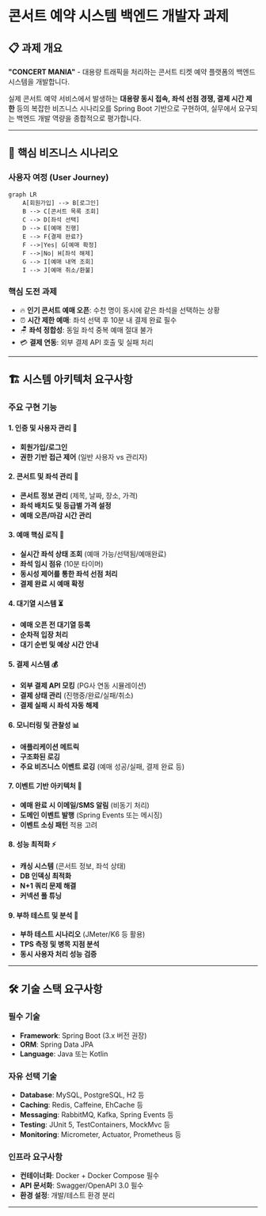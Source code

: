 # 콘서트 예약 시스템 백엔드 개발자 과제

## 📋 과제 개요

**"CONCERT MANIA"** - 대용량 트래픽을 처리하는 콘서트 티켓 예약 플랫폼의 백엔드 시스템을 개발합니다.

실제 콘서트 예약 서비스에서 발생하는 **대용량 동시 접속, 좌석 선점 경쟁, 결제 시간 제한** 등의 복잡한 비즈니스 시나리오를 Spring Boot 기반으로 구현하여, 실무에서 요구되는 백엔드 개발 역량을 종합적으로 평가합니다.

---

## 🎯 핵심 비즈니스 시나리오

### 사용자 여정 (User Journey)

```mermaid
graph LR
    A[회원가입] --> B[로그인]
    B --> C[콘서트 목록 조회]
    C --> D[좌석 선택]
    D --> E[예매 진행]
    E --> F{결제 완료?}
    F -->|Yes| G[예매 확정]
    F -->|No| H[좌석 해제]
    G --> I[예매 내역 조회]
    I --> J[예매 취소/환불]
```

### 핵심 도전 과제

- 🔥 **인기 콘서트 예매 오픈**: 수천 명이 동시에 같은 좌석을 선택하는 상황
- ⏰ **시간 제한 예매**: 좌석 선택 후 10분 내 결제 완료 필수
- 🪑 **좌석 정합성**: 동일 좌석 중복 예매 절대 불가
- 💳 **결제 연동**: 외부 결제 API 호출 및 실패 처리

---

## 🏗️ 시스템 아키텍처 요구사항

### 주요 구현 기능

#### 1. 인증 및 사용자 관리 🔐

- **회원가입/로그인**
- **권한 기반 접근 제어** (일반 사용자 vs 관리자)

#### 2. 콘서트 및 좌석 관리 🎪

- **콘서트 정보 관리** (제목, 날짜, 장소, 가격)
- **좌석 배치도 및 등급별 가격 설정**
- **예매 오픈/마감 시간 관리**

#### 3. 예매 핵심 로직 🎫

- **실시간 좌석 상태 조회** (예매 가능/선택됨/예매완료)
- **좌석 임시 점유** (10분 타이머)
- **동시성 제어를 통한 좌석 선점 처리**
- **결제 완료 시 예매 확정**

#### 4. 대기열 시스템 ⏳

- **예매 오픈 전 대기열 등록**
- **순차적 입장 처리**
- **대기 순번 및 예상 시간 안내**

#### 5. 결제 시스템 💰

- **외부 결제 API 모킹** (PG사 연동 시뮬레이션)
- **결제 상태 관리** (진행중/완료/실패/취소)
- **결제 실패 시 좌석 자동 해제**

#### 6. 모니터링 및 관찰성 📊

- **애플리케이션 메트릭**
- **구조화된 로깅**
- **주요 비즈니스 이벤트 로깅** (예매 성공/실패, 결제 완료 등)

#### 7. 이벤트 기반 아키텍처 📡

- **예매 완료 시 이메일/SMS 알림** (비동기 처리)
- **도메인 이벤트 발행** (Spring Events 또는 메시징)
- **이벤트 소싱 패턴** 적용 고려

#### 8. 성능 최적화 ⚡

- **캐싱 시스템** (콘서트 정보, 좌석 상태)
- **DB 인덱싱 최적화**
- **N+1 쿼리 문제 해결**
- **커넥션 풀 튜닝**

#### 9. 부하 테스트 및 분석 🧪

- **부하 테스트 시나리오** (JMeter/K6 등 활용)
- **TPS 측정 및 병목 지점 분석**
- **동시 사용자 처리 성능 검증**

---

## 🛠️ 기술 스택 요구사항

### 필수 기술

- **Framework**: Spring Boot (3.x 버전 권장)
- **ORM**: Spring Data JPA
- **Language**: Java 또는 Kotlin

### 자유 선택 기술

- **Database**: MySQL, PostgreSQL, H2 등
- **Caching**: Redis, Caffeine, EhCache 등
- **Messaging**: RabbitMQ, Kafka, Spring Events 등
- **Testing**: JUnit 5, TestContainers, MockMvc 등
- **Monitoring**: Micrometer, Actuator, Prometheus 등

### 인프라 요구사항

- **컨테이너화**: Docker + Docker Compose 필수
- **API 문서화**: Swagger/OpenAPI 3.0 필수
- **환경 설정**: 개발/테스트 환경 분리

---